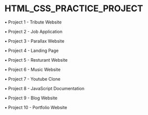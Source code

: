 # HTML_CSS_PRACTICE_PROJECT
• Project 1 - Tribute Website

• Project 2 - Job Application

• Project 3 - Parallax Website

• Project 4 - Landing Page

• Project 5 - Resturant Website

• Project 6 - Music Website

• Project 7 - Youtube Clone

• Project 8 - JavaScript Documentation

• Project 9 - Blog Website

• Project 10 - Portfolio Website
